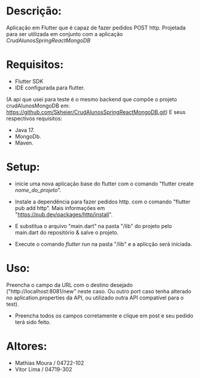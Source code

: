 
# Descrição:

Aplicação em Flutter que é capaz de fazer pedidos POST http. Projetada para ser utilizada em conjunto com a aplicação *CrudAlunosSpringReactMongoDB*

# Requisitos:
- Flutter SDK
- IDE configurada para flutter.

(A api que usei para teste é o mesmo backend que compõe o projeto crudAlunosMongoDB em: https://github.com/Skheier/CrudAlunosSpringReactMongoDB.git)
E seus respectivos requisitos:
- Java 17.
- MongoDb.
- Maven.

# Setup:

- inicie uma nova aplicação base do flutter com o comando "flutter create *nome_do_projeto*".

- Instale a dependência para fazer pedidos http. com o comando "flutter pub add http".
Mais informações em "https://pub.dev/packages/http/install".

- E substitua o arquivo "main.dart" na pasta "/lib" do projeto pelo main.dart do repositório & salve o projeto.

- Execute o comando *flutter run* na pasta "/lib" e a aplicção será iniciada.

# Uso:
Preencha o campo da URL com o destino desejado ("http://localhost:8081/new" neste caso. Ou outro port caso tenha alterado no aplication.properties da API, ou utilizado outra API compatível para o test).

- Preencha todos os campos corretamente e clique em post e seu pedido terá sido feito.


# Altores:
- Mathias Moura / 04722-102
- Vitor Lima    / 04719-302
